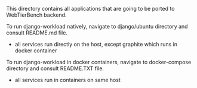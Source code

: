 This directory contains all applications that are going to be ported to WebTierBench backend.

To run django-workload natively, navigate to django/ubuntu directory and consult README.md file.
- all services run directly on the host, except graphite which runs in docker container

To run django-workload in docker containers, navigate to docker-compose directory and consult README.TXT file.
- all services run in containers on same host
